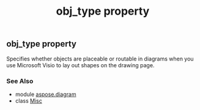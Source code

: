 ﻿---
title: obj_type property
second_title: Aspose.Diagram for Python via .NET API References
description: 
type: docs
weight: 200
url: /python-net/aspose.diagram/misc/obj_type/
is_root: false
---

## obj_type property


Specifies whether objects are placeable or routable in diagrams when you use Microsoft Visio to lay out shapes on the drawing page.

### See Also
* module [aspose.diagram](../../)
* class [Misc](/diagram/python-net/aspose.diagram/misc)
